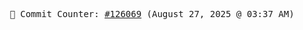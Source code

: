 <p align="center">
    <samp>
        📮 Commit Counter: <a href="https://github.com/Javascript-void0/Javascript-void0/commits/main">#126069</a> (August 27, 2025 @ 03:37 AM)
    </samp>
</p>